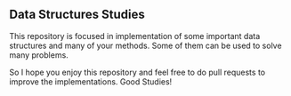 ## Data Structures Studies


This repository is focused in implementation of 
some important data structures and many of your methods. Some of them can be used to solve many problems.

So I hope you enjoy this repository and feel free to do pull requests to improve the implementations. Good Studies!
